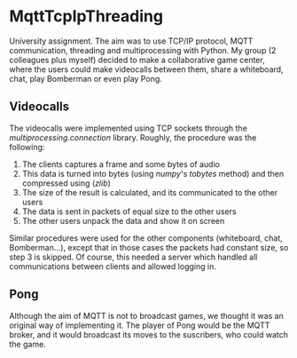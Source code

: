 # MqttTcpIpThreading
University assignment. The aim was to use TCP/IP protocol, MQTT communication, threading and multiprocessing with Python. My group (2 colleagues plus myself) decided to make a collaborative game center, where the users could make videocalls between them, share a whiteboard, chat, play Bomberman or even play Pong.


## Videocalls

The videocalls were implemented using TCP sockets through the *multiprocessing.connection* library. Roughly, the procedure was the following:
1. The clients captures a frame and some bytes of audio
2. This data is turned into bytes (using *numpy*'s *tobytes* method) and then compressed using (*zlib*)
3. The size of the result is calculated, and its communicated to the other users
4. The data is sent in packets of equal size to the other users
5. The other users unpack the data and show it on screen

Similar procedures were used for the other components (whiteboard, chat, Bomberman...), except that in those cases the packets had constant size, so step 3 is skipped. Of course, this needed a server which handled all communications between clients and allowed logging in.

## Pong

Although the aim of MQTT is not to broadcast games, we thought it was an original way of implementing it. The player of Pong would be the MQTT broker, and it would broadcast its moves to the suscribers, who could watch the game.
